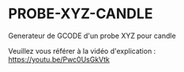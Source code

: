 # PROBE-XYZ-CANDLE
Generateur de GCODE d'un probe XYZ pour candle 

Veuillez vous référer à la vidéo d'explication : https://youtu.be/Pwc0UsGkVtk
